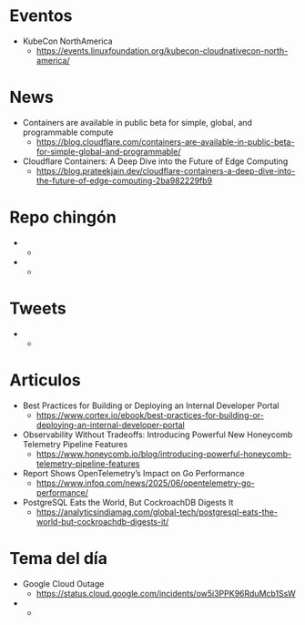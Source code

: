 # Eventos

* KubeCon NorthAmerica
  * https://events.linuxfoundation.org/kubecon-cloudnativecon-north-america/


# News

* Containers are available in public beta for simple, global, and programmable compute
  * https://blog.cloudflare.com/containers-are-available-in-public-beta-for-simple-global-and-programmable/ 
* Cloudflare Containers: A Deep Dive into the Future of Edge Computing
  * https://blog.prateekjain.dev/cloudflare-containers-a-deep-dive-into-the-future-of-edge-computing-2ba982229fb9


# Repo chingón

* 
  * 
* 
  * 

  
# Tweets

* 
  *

# Articulos

* Best Practices for Building or Deploying an Internal Developer Portal
  * https://www.cortex.io/ebook/best-practices-for-building-or-deploying-an-internal-developer-portal
* Observability Without Tradeoffs: Introducing Powerful New Honeycomb Telemetry Pipeline Features
  * https://www.honeycomb.io/blog/introducing-powerful-honeycomb-telemetry-pipeline-features
* Report Shows OpenTelemetry’s Impact on Go Performance
  * https://www.infoq.com/news/2025/06/opentelemetry-go-performance/
* PostgreSQL Eats the World, But CockroachDB Digests It
  * https://analyticsindiamag.com/global-tech/postgresql-eats-the-world-but-cockroachdb-digests-it/


# Tema del día

* Google Cloud Outage
  * https://status.cloud.google.com/incidents/ow5i3PPK96RduMcb1SsW
* 
  * 



